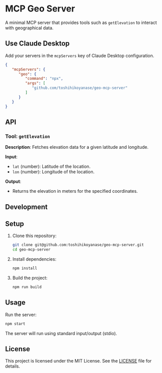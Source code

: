 # MCP Geo Server

A minimal MCP server that provides tools such as `getElevation` to interact with geographical data.

## Use Claude Desktop

Add your servers in the `mcpServers` key of Claude Desktop configuration.

```json
{
   "mcpServers": {
      "geo": {
         "command": "npx",
         "args": [
            "github.com/toshihikoyanase/geo-mcp-server"
         ]
      }
   }
}
```

## API

### Tool: `getElevation`

**Description**: Fetches elevation data for a given latitude and longitude.

**Input**:
- `lat` (number): Latitude of the location.
- `lon` (number): Longitude of the location.

**Output**:
- Returns the elevation in meters for the specified coordinates.

## Development

## Setup

1. Clone this repository:
   ```bash
   git clone git@github.com:toshihikoyanase/geo-mcp-server.git
   cd geo-mcp-server
   ```
2. Install dependencies:
   ```bash
   npm install
   ```
3. Build the project:
   ```bash
   npm run build
   ```

## Usage

Run the server:

```bash
npm start
```

The server will run using standard input/output (stdio).


## License

This project is licensed under the MIT License. See the [LICENSE](LICENSE) file for details.